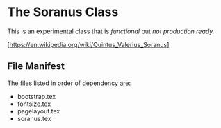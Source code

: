 # The Soranus Class

This is an experimental class that is _functional_ but _not production ready._

[https://en.wikipedia.org/wiki/Quintus_Valerius_Soranus]


## File Manifest

The files listed in order of dependency are:

- bootstrap.tex
- fontsize.tex
- pagelayout.tex
- soranus.tex
